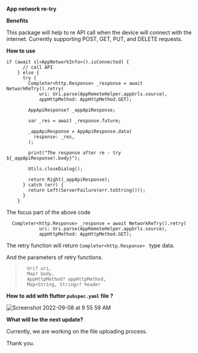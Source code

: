 **App network re-try** 

**Benefits** 

This package will help to re API call when the device will connect with the internet. Currently supporting POST, GET, PUT, and DELETE requests. 

**How to use** 
```
if (await sl<AppNetworkInfo>().isConnected) {
      // call API
    } else {
      try {
        Completer<http.Response> _response = await NetworkReTry().retry(
            uri: Uri.parse(AppRemoteHelper.appUrls.source),
            appHttpMethod: AppHttpMethod.GET);

        AppApiResponse? _appApiResponse;

        var _res = await _response.future;

        _appApiResponse = AppApiResponse.data(
          response: _res,
        );

        print("The response after re - try  ${_appApiResponse!.body}");

        Utils.closeDialog();

        return Right(_appApiResponse);
      } catch (err) {
        return Left(ServerFailure(err.toString()));
      }
    }
```

The focus part of the above code 

```
  Completer<http.Response> _response = await NetworkReTry().retry(
            uri: Uri.parse(AppRemoteHelper.appUrls.source),
            appHttpMethod: AppHttpMethod.GET);
```
The retry function will return  ` Completer<http.Response>  ` type data. 

And the parameters of retry functions.

>       Uri? uri,
>       Map? body,
>       AppHttpMethod? appHttpMethod,
>       Map<String, String>? header



**How to add with flutter `pubspec.yaml` file ?**

![Screenshot 2022-09-08 at 9 55 59 AM](https://user-images.githubusercontent.com/45905451/189030894-47a67f29-d4c2-4415-91da-624815bcd330.png)

**What will be the next update?** 

Currently, we are working on the file uploading process.


Thank you.
